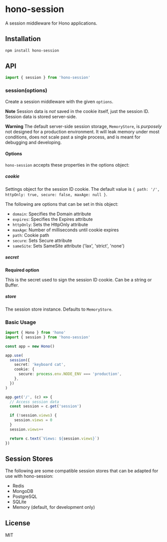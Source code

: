 # hono-session

A session middleware for Hono applications.

## Installation

```sh
npm install hono-session
```

## API

```ts
import { session } from 'hono-session'
```

### session(options)

Create a session middleware with the given `options`.

**Note** Session data is _not_ saved in the cookie itself, just the session ID.
Session data is stored server-side.

**Warning** The default server-side session storage, `MemoryStore`, is _purposely_
not designed for a production environment. It will leak memory under most
conditions, does not scale past a single process, and is meant for debugging and
developing.

#### Options

`hono-session` accepts these properties in the options object:

##### cookie

Settings object for the session ID cookie. The default value is
`{ path: '/', httpOnly: true, secure: false, maxAge: null }`.

The following are options that can be set in this object:

- `domain`: Specifies the Domain attribute
- `expires`: Specifies the Expires attribute
- `httpOnly`: Sets the HttpOnly attribute
- `maxAge`: Number of milliseconds until cookie expires
- `path`: Cookie path
- `secure`: Sets Secure attribute
- `sameSite`: Sets SameSite attribute ('lax', 'strict', 'none')

##### secret

**Required option**

This is the secret used to sign the session ID cookie. Can be a string or Buffer.

##### store

The session store instance. Defaults to `MemoryStore`.

### Basic Usage

```ts
import { Hono } from 'hono'
import { session } from 'hono-session'

const app = new Hono()

app.use(
  session({
    secret: 'keyboard cat',
    cookie: {
      secure: process.env.NODE_ENV === 'production',
    },
  })
)

app.get('/', (c) => {
  // Access session data
  const session = c.get('session')

  if (!session.views) {
    session.views = 0
  }
  session.views++

  return c.text(`Views: ${session.views}`)
})
```

## Session Stores

The following are some compatible session stores that can be adapted for use with hono-session:

- Redis
- MongoDB
- PostgreSQL
- SQLite
- Memory (default, for development only)

## License

MIT
